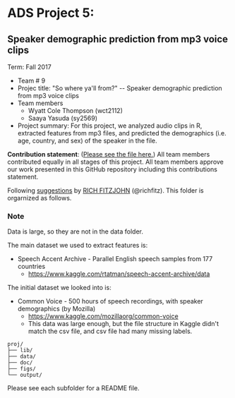 # ADS Project 5: 
## Speaker demographic prediction from mp3 voice clips

Term: Fall 2017

+ Team # 9
+ Projec title: "So where ya'll from?" -- Speaker demographic prediction from mp3 voice clips
+ Team members
	+ Wyatt Cole Thompson (wct2112)
	+ Saaya Yasuda (sy2569)
+ Project summary: For this project, we analyzed audio clips in R, extracted features from mp3 files, and predicted the demographics (i.e. age, country, and sex) of the speaker in the file.

**Contribution statement**: ([Please see the file here.](doc/a_note_on_contributions.md)) All team members contributed equally in all stages of this project. All team members approve our work presented in this GitHub repository including this contributions statement. 

Following [suggestions](http://nicercode.github.io/blog/2013-04-05-projects/) by [RICH FITZJOHN](http://nicercode.github.io/about/#Team) (@richfitz). This folder is orgarnized as follows.


### Note
Data is large, so they are not in the data folder.

The main dataset we used to extract features is: 
+ Speech Accent Archive - Parallel English speech samples from 177 countries
	+ https://www.kaggle.com/rtatman/speech-accent-archive/data

The initial dataset we looked into is:
+ Common Voice - 500 hours of speech recordings, with speaker demographics (by Mozilla)
	+ https://www.kaggle.com/mozillaorg/common-voice
	+ This data was large enough, but the file structure in Kaggle didn't match the csv file, and csv file had many missing labels.


```
proj/
├── lib/
├── data/
├── doc/
├── figs/
└── output/
```

Please see each subfolder for a README file.
